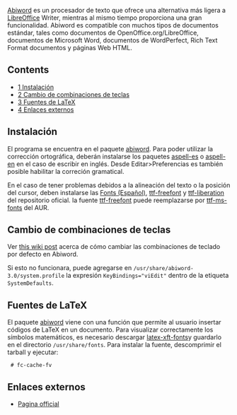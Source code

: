 [Abiword](http://www.abisource.com/) es un procesador de texto que ofrece una alternativa más ligera a [LibreOffice](/index.php/LibreOffice "LibreOffice") Writer, mientras al mismo tiempo proporciona una gran funcionalidad. Abiword es compatible con muchos tipos de documentos estándar, tales como documentos de OpenOffice.org/LibreOffice, documentos de Microsoft Word, documentos de WordPerfect, Rich Text Format documentos y páginas Web HTML.

## Contents

*   [1 Instalación](#Instalaci.C3.B3n)
*   [2 Cambio de combinaciones de teclas](#Cambio_de_combinaciones_de_teclas)
*   [3 Fuentes de LaTeX](#Fuentes_de_LaTeX)
*   [4 Enlaces externos](#Enlaces_externos)

## Instalación

El programa se encuentra en el paquete [abiword](https://www.archlinux.org/packages/?name=abiword). Para poder utilizar la corrección ortográfica, deberán instalarse los paquetes [aspell-es](https://www.archlinux.org/packages/?name=aspell-es) o [aspell-en](https://www.archlinux.org/packages/?name=aspell-en) en el caso de escribir en inglés. Desde Editar>Preferencias es también posible habilitar la correción gramatical.

En el caso de tener problemas debidos a la alineación del texto o la posición del cursor, deben instalarse las [Fonts (Español)](/index.php/Fonts_(Espa%C3%B1ol) "Fonts (Español)"), [ttf-freefont](https://www.archlinux.org/packages/?name=ttf-freefont) y [ttf-liberation](https://www.archlinux.org/packages/?name=ttf-liberation) del repositorio oficial. la fuente [ttf-freefont](https://www.archlinux.org/packages/?name=ttf-freefont) puede reemplazarse por [ttf-ms-fonts](https://aur.archlinux.org/packages/ttf-ms-fonts/) del AUR.

## Cambio de combinaciones de teclas

Ver [this wiki post](http://www.abisource.com/wiki/Keyboard_bindings) acerca de cómo cambiar las combinaciones de teclado por defecto en Abiword.

Si esto no funcionara, puede agregarse en `/usr/share/abiword-3.0/system.profile` la expresión `KeyBindings="viEdit"` dentro de la etiqueta `SystemDefaults`.

## Fuentes de LaTeX

El paquete [abiword](https://www.archlinux.org/packages/?name=abiword) viene con una función que permite al usuario insertar códigos de LaTeX en un documento. Para visualizar correctamente los símbolos matemáticos, es necesario descargar [latex-xft-fonts](http://movementarian.org/latex-xft-fonts-0.1.tar.gz)y guardarlo en el directorio `/usr/share/fonts`. Para instalar la fuente, descomprimir el tarball y ejecutar:

```
 # fc-cache-fv

```

## Enlaces externos

*   [Pagina official](http://www.abisource.com/)